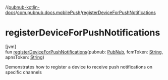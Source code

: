 //[pubnub-kotlin-docs](../../index.md)/[com.pubnub.docs.mobilePush](index.md)/[registerDeviceForPushNotifications](register-device-for-push-notifications.md)

# registerDeviceForPushNotifications

[jvm]\
fun [registerDeviceForPushNotifications](register-device-for-push-notifications.md)(pubnub: [PubNub](../../../../pubnub-kotlin/pubnub-kotlin-api/pubnub-kotlin-api/com.pubnub.api/-pub-nub/index.md), fcmToken: [String](https://kotlinlang.org/api/core/kotlin-stdlib/kotlin/-string/index.html), apnsToken: [String](https://kotlinlang.org/api/core/kotlin-stdlib/kotlin/-string/index.html))

Demonstrates how to register a device to receive push notifications on specific channels
